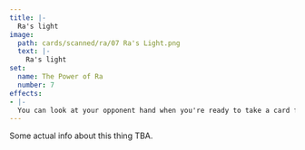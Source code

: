 ```yaml
---
title: |-
  Ra's light
image: 
  path: cards/scanned/ra/07 Ra's Light.png
  text: |-
    Ra's light
set:
  name: The Power of Ra
  number: 7
effects: 
- |-
  You can look at your opponent hand when you're ready to take a card from them
---
```

Some actual info about this thing TBA.
